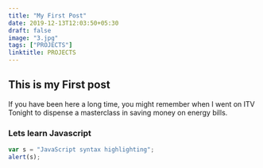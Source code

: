 ```yaml
---
title: "My First Post"
date: 2019-12-13T12:03:50+05:30
draft: false
image: "3.jpg"
tags: ["PROJECTS"]
linktitle: PROJECTS
---
```

## This is my First post
 If you have been here a long time, you might remember when I went on ITV Tonight to dispense a masterclass in saving money on energy bills.
### Lets learn Javascript
```javascript
var s = "JavaScript syntax highlighting";
alert(s);
```